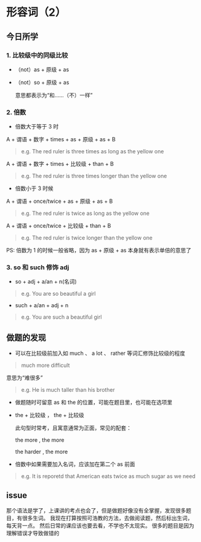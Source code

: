 # 形容词（2）

## 今日所学

### 1. 比较级中的同级比较

- （not）as + 原级 + as

- （not）so + 原级 + as

  意思都表示为“和……（不）一样”
  
### 2. 倍数

- 倍数大于等于 3 时

A + 谓语 + 数字 + times + as + 原级 + as + B
  
> e.g. The red ruler is three times as long as the yellow one

A + 谓语 + 数字 + times + 比较级 + than + B
  
> e.g. The red ruler is three times longer than the yellow one

- 倍数小于 3 时候

A + 谓语 + once/twice + as + 原级 + as + B
  
> e.g. The red ruler is twice as long as the yellow one

A + 谓语 + once/twice + 比较级 + than + B
  
> e.g. The red ruler is twice longer than the yellow one

PS: 倍数为 1 的时候一般省略，因为 as + 原级 + as 本身就有表示单倍的意思了

### 3. so 和 such 修饰 adj

- so + adj + a/an + n(名词)

> e.g. You are so beautiful a girl

- such + a/an + adj + n

> e.g. You are such a beautiful girl

## 做题的发现

- 可以在比较级前加入如 much 、 a lot 、 rather 等词汇修饰比较级的程度

> much more difficult

  意思为“难很多”
  
> e.g. He is much taller than his brother

- 做题随时可留意 as 和 the 的位置，可能在题目里，也可能在选项里

- the + 比较级 ， the + 比较级

  此句型时常考，且寓意通常为正面，常见的配套：
  
  the more , the more
  
  the harder , the more
  
- 倍数中如果需要加入名词，应该加在第二个 as 前面

> e.g. It is reporetd that American eats twice as much sugar as we need

## issue

那个语法是学了，上课讲的考点也会了，但是做题好像没有全掌握，发现很多题目，有很多生词。
我现在打算按照可浩教的方法，去做阅读题，然后标出生词，每天背一点。
然后日常的课应该也要去看，不学也不太现实。
很多的题目是因为理解错误才导致做错的
